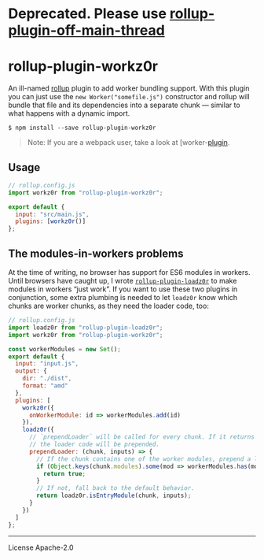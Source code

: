 # Deprecated. Please use [rollup-plugin-off-main-thread](https://github.com/surma/rollup-plugin-off-main-thread)

# rollup-plugin-workz0r

An ill-named [rollup] plugin to add worker bundling support. With this plugin you can just use the `new Worker("somefile.js")` constructor and rollup will bundle that file and its dependencies into a separate chunk — similar to what happens with a dynamic import.

```
$ npm install --save rollup-plugin-workz0r
```

> Note: If you are a webpack user, take a look at [worker-[plugin](https://github.com/GoogleChromeLabs/worker-plugin).

## Usage

```js
// rollup.config.js
import workz0r from "rollup-plugin-workz0r";

export default {
  input: "src/main.js",
  plugins: [workz0r()]
};
```

## The modules-in-workers problems

At the time of writing, no browser has support for ES6 modules in workers. Until browsers have caught up, I wrote [`rollup-plugin-loadz0r`](https://github.com/surma/rollup-plugin-loadz0r) to make modules in workers “just work”. If you want to use these two plugins in conjunction, some extra plumbing is needed to let `loadz0r` know which chunks are worker chunks, as they need the loader code, too:

```js
// rollup.config.js
import loadz0r from "rollup-plugin-loadz0r";
import workz0r from "rollup-plugin-workz0r";

const workerModules = new Set();
export default {
  input: "input.js",
  output: {
    dir: "./dist",
    format: "amd"
  },
  plugins: [
    workz0r({
      onWorkerModule: id => workerModules.add(id)
    }),
    loadz0r({
      // `prependLoader` will be called for every chunk. If it returns `true`,
      // the loader code will be prepended.
      prependLoader: (chunk, inputs) => {
        // If the chunk contains one of the worker modules, prepend a loader.
        if (Object.keys(chunk.modules).some(mod => workerModules.has(mod))) {
          return true;
        }
        // If not, fall back to the default behavior.
        return loadz0r.isEntryModule(chunk, inputs);
      }
    })
  ]
};
```

[rollup]: https://rollupjs.org/
[loadz0r]: https://github.com/surma/loadz0r

---

License Apache-2.0
